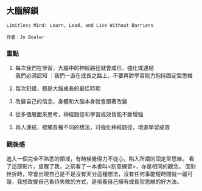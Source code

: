 ## 大腦解鎖

```
Limitless Mind: Learn, Lead, and Live Without Barriers

作者：Jo Boaler
```


### 重點

1. 每次我們在學習，大腦中的神經路徑就會成形，強化或連結<br>
我們必須認知 ：我們一直在成長之路上，不要再對學習能力抱持固定型思維

2. 每次犯錯，都是大腦成長的最佳時期

3. 改變自己的信念，身體和大腦本身就會跟著改變

4. 從多個層面來思考，神經路徑和學習成效皆能不斷增強

5. 與人連結，接觸各種不同的想法，可強化神經路徑，增進學習成效


### 觀後感

進入一個完全不熟悉的領域，有時候覺得力不從心，陷入所謂的固定型思維。
看了這部影片，提醒了我，之前看了一本書叫<刻意練習>，亦是相同的觀念。
面對挫折時，常會出現自己是不是沒有天分這種想法，沒有任何事能短時間就一蹴可幾，我想改變自己看待失敗的方式，是培養自己擁有成長型思維的好方法。

